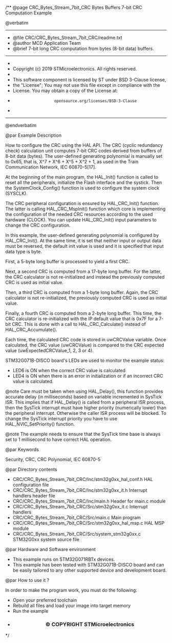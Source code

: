 /**
  @page CRC_Bytes_Stream_7bit_CRC  Bytes Buffers 7-bit CRC Computation Example
  
  @verbatim
  ******************************************************************************
  * @file    CRC/CRC_Bytes_Stream_7bit_CRC/readme.txt 
  * @author  MCD Application Team
  * @brief   7-bit long CRC computation from bytes (8-bit data) buffers.
  ******************************************************************************
  *
  * Copyright (c) 2019 STMicroelectronics. All rights reserved.
  *
  * This software component is licensed by ST under BSD 3-Clause license,
  * the "License"; You may not use this file except in compliance with the
  * License. You may obtain a copy of the License at:
  *                       opensource.org/licenses/BSD-3-Clause
  *
  ******************************************************************************
  @endverbatim

@par Example Description 

How to configure the CRC using the HAL API. The CRC (cyclic
redundancy check) calculation unit computes 7-bit CRC codes derived from buffers
of 8-bit data (bytes). The user-defined generating polynomial is manually set
to 0x65, that is, X^7 + X^6 + X^5 + X^2 + 1, as used in the Train Communication
Network, IEC 60870-5[17].

At the beginning of the main program, the HAL_Init() function is called to reset 
all the peripherals, initialize the Flash interface and the systick.
Then the SystemClock_Config() function is used to configure the system
clock (SYSCLK).

The CRC peripheral configuration is ensured by HAL_CRC_Init() function.
The latter is calling HAL_CRC_MspInit() function which core is implementing
the configuration of the needed CRC resources according to the used hardware (CLOCK). 
You can update HAL_CRC_Init() input parameters to change the CRC configuration.

In this example, the user-defined generating polynomial is configured by 
HAL_CRC_Init(). At the same time, it is set that neither input or output data 
must be reversed, the default init value is used and it is specified that input 
data type is byte.

First, a 5-byte long buffer is processed to yield a first CRC.

Next, a second CRC is computed from a 17-byte long buffer. For the latter,
the CRC calculator is not re-initialized and instead the previously computed CRC 
is used as initial value.

Then, a third CRC is computed from a 1-byte long buffer. Again, the CRC calculator 
is not re-initialized, the previously computed CRC is used as initial value.

Finally, a fourth CRC is computed from a 2-byte long buffer. This time, the CRC 
calculator is re-initialized with the IP default value that is 0x7F for a 7-bit CRC.
This is done with a call to HAL_CRC_Calculate() instead of HAL_CRC_Accumulate().  

Each time, the calculated CRC code is stored in uwCRCValue variable.
Once calculated, the CRC value (uwCRCValue) is compared to the CRC expected value (uwExpectedCRCValue_1, 2, 3 or 4).

STM32G071B-DISCO board's LEDs are used to monitor the example status:
  - LED6 is ON when the correct CRC value is calculated
  - LED4 is ON when there is an error in initialization or if an incorrect CRC value is calculated.

@note Care must be taken when using HAL_Delay(), this function provides accurate delay (in milliseconds)
      based on variable incremented in SysTick ISR. This implies that if HAL_Delay() is called from
      a peripheral ISR process, then the SysTick interrupt must have higher priority (numerically lower)
      than the peripheral interrupt. Otherwise the caller ISR process will be blocked.
      To change the SysTick interrupt priority you have to use HAL_NVIC_SetPriority() function.
      
@note The example needs to ensure that the SysTick time base is always set to 1 millisecond
 to have correct HAL operation.

@par Keywords

Security, CRC, CRC Polynomial, IEC 60870-5

@par Directory contents 
  
  - CRC/CRC_Bytes_Stream_7bit_CRC/Inc/stm32g0xx_hal_conf.h    HAL configuration file
  - CRC/CRC_Bytes_Stream_7bit_CRC/Inc/stm32g0xx_it.h          Interrupt handlers header file
  - CRC/CRC_Bytes_Stream_7bit_CRC/Inc/main.h                  Header for main.c module
  - CRC/CRC_Bytes_Stream_7bit_CRC/Src/stm32g0xx_it.c          Interrupt handlers
  - CRC/CRC_Bytes_Stream_7bit_CRC/Src/main.c                  Main program
  - CRC/CRC_Bytes_Stream_7bit_CRC/Src/stm32g0xx_hal_msp.c     HAL MSP module 
  - CRC/CRC_Bytes_Stream_7bit_CRC/Src/system_stm32g0xx.c      STM32G0xx system source file

     
@par Hardware and Software environment

  - This example runs on STM32G071RBTx devices.
  - This example has been tested with STM32G071B-DISCO board and can be
    easily tailored to any other supported device and development board.

@par How to use it ? 

In order to make the program work, you must do the following:
 - Open your preferred toolchain 
 - Rebuild all files and load your image into target memory
 - Run the example
 
 * <h3><center>&copy; COPYRIGHT STMicroelectronics</center></h3>
 */
 
